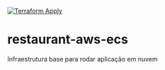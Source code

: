 [![Terraform Apply](https://github.com/fiap-postech-soat1-group21/restaurant-aws-ecs/actions/workflows/terraform-apply.yml/badge.svg)](https://github.com/fiap-postech-soat1-group21/restaurant-aws-ecs/actions/workflows/terraform-apply.yml)
# restaurant-aws-ecs
Infraestrutura base para rodar aplicação em nuvem
